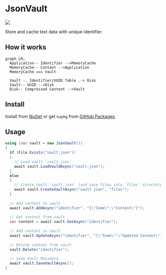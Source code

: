 # JsonVault

[![](https://img.shields.io/nuget/v/JsonVault)](https://www.nuget.org/packages/JsonVault)

Store and cache text data with unique identifier.

## How it works

```mermaid
graph LR;
  Application-- Identifier -->MemoryCache
  MemoryCache-- Content -->Application
  MemoryCache === Vault
  
  Vault -. Identifier/UUID Table .-> Disk
  Vault-- UUID -->Disk
  Disk-- Compressed Content -->Vault
```

## Install

Install from [NuGet](https://www.nuget.org/packages/JsonVault/) or get `nupkg` from [GitHub Packages](https://github.com/mkaraki/JsonVault/packages/1663873).

## Usage

```csharp
using (var vault = new JsonVault())
{
  if (File.Exists("vault.json"))
  {
    // Load vault `vault.json`
    await vault.LoadVauldAsync("vault.json");
  }
  else
  {
    // Create Vault `vault.json` (and save files into `files` directory)
    await vault.CreateVaultAsync("vault.json", "files");
  }
  
  // Add content to vault
  await vault.AddAsync("identifier", "{\"Some\":\"Content\"}");
  
  // Get content from vault
  var content = await vault.GetAsync("identifier");
  
  // Add content in vault
  await vault.UpdateAsync("identifier", "{\"Some\":\"Updated Content\"}");
  
  // Delete content from vault
  vault.Delete("identifier");
  
  // Save Vault Metadata
  await vault.SaveVaultAsync();
}
```
